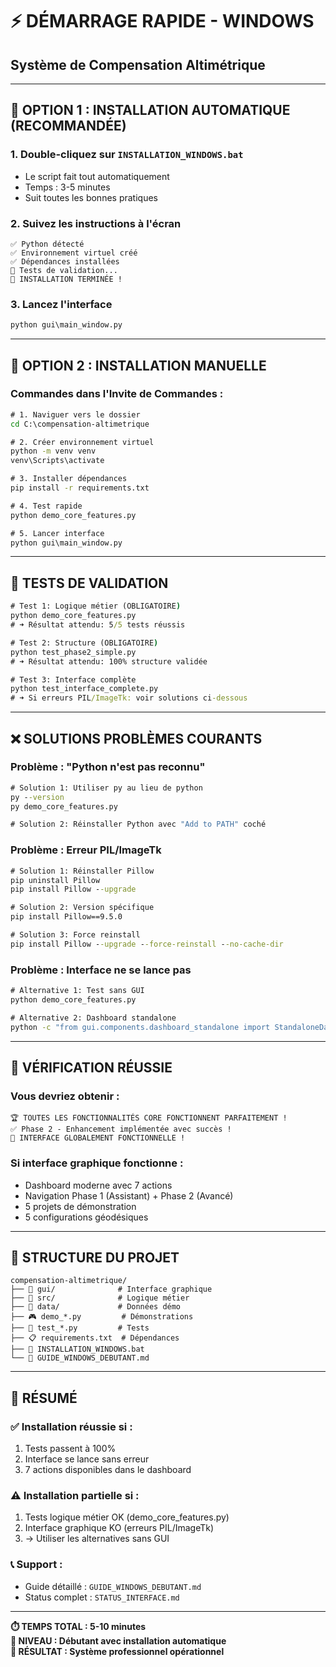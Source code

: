 # ⚡ DÉMARRAGE RAPIDE - WINDOWS
## Système de Compensation Altimétrique

---

## 🎯 OPTION 1 : INSTALLATION AUTOMATIQUE (RECOMMANDÉE)

### 1. Double-cliquez sur `INSTALLATION_WINDOWS.bat`
- Le script fait tout automatiquement
- Temps : 3-5 minutes
- Suit toutes les bonnes pratiques

### 2. Suivez les instructions à l'écran
```
✅ Python détecté
✅ Environnement virtuel créé  
✅ Dépendances installées
🧪 Tests de validation...
🎉 INSTALLATION TERMINÉE !
```

### 3. Lancez l'interface
```cmd
python gui\main_window.py
```

---

## 🔧 OPTION 2 : INSTALLATION MANUELLE

### Commandes dans l'Invite de Commandes :
```cmd
# 1. Naviguer vers le dossier
cd C:\compensation-altimetrique

# 2. Créer environnement virtuel
python -m venv venv
venv\Scripts\activate

# 3. Installer dépendances
pip install -r requirements.txt

# 4. Test rapide
python demo_core_features.py

# 5. Lancer interface
python gui\main_window.py
```

---

## 🧪 TESTS DE VALIDATION

```cmd
# Test 1: Logique métier (OBLIGATOIRE)
python demo_core_features.py
# ➜ Résultat attendu: 5/5 tests réussis

# Test 2: Structure (OBLIGATOIRE)  
python test_phase2_simple.py
# ➜ Résultat attendu: 100% structure validée

# Test 3: Interface complète
python test_interface_complete.py
# ➜ Si erreurs PIL/ImageTk: voir solutions ci-dessous
```

---

## ❌ SOLUTIONS PROBLÈMES COURANTS

### Problème : "Python n'est pas reconnu"
```cmd
# Solution 1: Utiliser py au lieu de python
py --version
py demo_core_features.py

# Solution 2: Réinstaller Python avec "Add to PATH" coché
```

### Problème : Erreur PIL/ImageTk
```cmd
# Solution 1: Réinstaller Pillow
pip uninstall Pillow
pip install Pillow --upgrade

# Solution 2: Version spécifique
pip install Pillow==9.5.0

# Solution 3: Force reinstall
pip install Pillow --upgrade --force-reinstall --no-cache-dir
```

### Problème : Interface ne se lance pas
```cmd
# Alternative 1: Test sans GUI
python demo_core_features.py

# Alternative 2: Dashboard standalone
python -c "from gui.components.dashboard_standalone import StandaloneDashboard; print('OK')"
```

---

## 🎯 VÉRIFICATION RÉUSSIE

### Vous devriez obtenir :
```
🏆 TOUTES LES FONCTIONNALITÉS CORE FONCTIONNENT PARFAITEMENT !
✅ Phase 2 - Enhancement implémentée avec succès !
🎉 INTERFACE GLOBALEMENT FONCTIONNELLE !
```

### Si interface graphique fonctionne :
- Dashboard moderne avec 7 actions
- Navigation Phase 1 (Assistant) + Phase 2 (Avancé)
- 5 projets de démonstration
- 5 configurations géodésiques

---

## 📁 STRUCTURE DU PROJET

```
compensation-altimetrique/
├── 📁 gui/              # Interface graphique
├── 📁 src/              # Logique métier  
├── 📁 data/             # Données démo
├── 🎮 demo_*.py         # Démonstrations
├── 🧪 test_*.py         # Tests
├── 📋 requirements.txt  # Dépendances
├── 🚀 INSTALLATION_WINDOWS.bat
└── 📖 GUIDE_WINDOWS_DEBUTANT.md
```

---

## 🎉 RÉSUMÉ

### ✅ Installation réussie si :
1. Tests passent à 100%
2. Interface se lance sans erreur
3. 7 actions disponibles dans le dashboard

### ⚠️ Installation partielle si :
1. Tests logique métier OK (demo_core_features.py)
2. Interface graphique KO (erreurs PIL/ImageTk)
3. → Utiliser les alternatives sans GUI

### 📞 Support :
- Guide détaillé : `GUIDE_WINDOWS_DEBUTANT.md`
- Status complet : `STATUS_INTERFACE.md`

---

**⏱️ TEMPS TOTAL : 5-10 minutes**  
**🎯 NIVEAU : Débutant avec installation automatique**  
**🚀 RÉSULTAT : Système professionnel opérationnel**